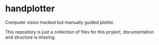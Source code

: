 # handplotter

Computer vision tracked but manually guided plotter.

This repository is just a collection of files for this project, documentation and structure is missing.
